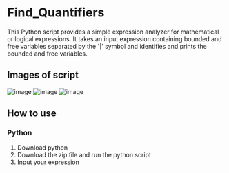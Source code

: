 # Find_Quantifiers
This Python script provides a simple expression analyzer for mathematical or logical expressions. It takes an input expression containing bounded and free variables separated by the '|' symbol and identifies and prints the bounded and free variables.

## Images of script
![image](https://github.com/JadenAntM/Find_Quantifiers/assets/144370058/d6d2fff3-12b2-41f2-9fa1-a6dc6381c8dc)
![image](https://github.com/JadenAntM/Find_Quantifiers/assets/144370058/ba90eb20-fa8c-4dae-ac27-ef5fac827216)
![image](https://github.com/JadenAntM/Find_Quantifiers/assets/144370058/8568fbd1-a247-4437-8c2a-7d2a3ee2e5c0)

## How to use
### Python
1. Download python
2. Download the zip file and run the python script
3. Input your expression



